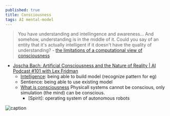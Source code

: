 ```yaml
---
published: true
title: Consciousness
tags: AI mental-model
---
```

> You have understanding and intellingence and awareness... And somehow, understanding is in the middle of it. Could you say of an entity that it's actually intelligent if it doesn't have the quality of understanding? - [the limitations of a computational view of consciousness](https://www.youtube.com/watch?v=orMtwOz6Db0)

- [Joscha Bach: Artificial Consciousness and the Nature of Reality \| AI Podcast #101 with Lex Fridman](https://www.youtube.com/watch?v=P-2P3MSZrBM)
	- [Intelligence](https://www.youtube.com/watch?v=P-2P3MSZrBM&t=1394s): being able to build model (recognize pattern for eg)
    - Sentience: being able to use existing model
    - [What is consciousness](https://www.youtube.com/watch?v=P-2P3MSZrBM&t=3389s) Physicall systems cannot be conscious, only simulation (the mind) can be conscious.
    	- [Spirit]: operating system of autonomous robots
        
        
 ![caption](https://external-content.duckduckgo.com/iu/?u=https%3A%2F%2Fi.ytimg.com%2Fvi%2FnQKMNI5X148%2Fmaxresdefault.jpg&f=1&nofb=1)
